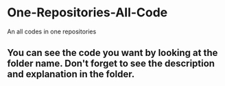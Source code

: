 # One-Repositories-All-Code
An all codes in one repositories

## You can see the code you want by looking at the folder name. Don't forget to see the description and explanation in the folder.
